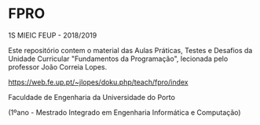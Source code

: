 # FPRO

1S MIEIC FEUP - 2018/2019

Este repositório contem o material das Aulas Práticas, Testes e Desafios da Unidade Curricular "Fundamentos da Programação", lecionada pelo professor João Correia Lopes.

https://web.fe.up.pt/~jlopes/doku.php/teach/fpro/index

Faculdade de Engenharia da Universidade do Porto

(1ºano - Mestrado Integrado em Engenharia Informática e Computação)
